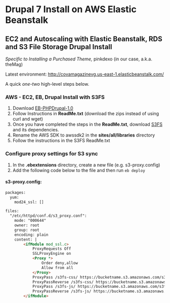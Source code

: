# Drupal 7 Install on AWS Elastic Beanstalk  

## EC2 and Autoscaling with Elastic Beanstalk, RDS and S3 File Storage Drupal Install  

*Specific to Installing a Purchased Theme,* pinkdexo (in our case, a.k.a. theMag)  

Latest environment: http://covamagazinevg.us-east-1.elasticbeanstalk.com/  

A quick *one-two* high-level steps below.  

### AWS - EC2, EB, Drupal Install with S3FS  
1. Download [EB-PHPDrupal-1.0](https://github.com/aws-samples/eb-php-drupal/releases)  
2. Follow Instructions in **ReadMe.txt** (download the zips instead of using curl and wget)  
3. Once you have completed the steps in the **ReadMe.txt**, download [S3FS](https://www.drupal.org/project/s3fs)​ and its dependencies.  
4. Rename the AWS SDK to awssdk2 in the **sites/all/libraries** directory  
5. Follow the instructions in the S3FS ReadMe.txt  

### Configure proxy settings for S3 sync  
1. In the **.ebextensions** directory, create a new file (e.g. s3-proxy.config)  
2. Add the following code below to the file and then run `eb deploy`  

#### s3-proxy.config:  
```html
packages:
  yum:
    mod24_ssl: []

files:
  "/etc/httpd/conf.d/s3_proxy.conf":
    mode: "000644"
    owner: root
    group: root
    encoding: plain
    content: |
        <ifModule mod_ssl.c>
            ProxyRequests Off
            SSLProxyEngine on
            <Proxy *>
                Order deny,allow
                Allow from all
            </Proxy>
            ProxyPass /s3fs-css/ https://bucketname.s3.amazonaws.com/s3fs-public/
            ProxyPassReverse /s3fs-css/ https://bucketname.s3.amazonaws.com/s3fs-public/
            ProxyPass /s3fs-js/ https://bucketname.s3.amazonaws.com/s3fs-public/
            ProxyPassReverse /s3fs-js/ https://bucketname.s3.amazonaws.com/s3fs-public/
        </ifModule>
```  
